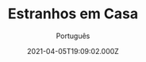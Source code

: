 ---
id: 'c6cfa554-ed93-4da1-bade-204f71300acd'
type: 'movie' # Filme, Série, Anime
title: "Estranhos em Casa"
synopsis: ["Ao voltar de férias com a família, um homem encontra sua casa ocupada e se vê em meio a um conflito com terríveis desdobramentos.",
]
originalTitle: "Furie"
date: '2021-04-05T19:09:02.000Z'
update: '2021-04-05T19:09:02.000Z'
releaseDate: '2019-11-06T03:00:00.000Z'
imdb:
  rating: '5.6' # 8.5
  id: '' # tt0470752
duration: '1h 37 Min'
trailer:
  urls: [
    'nJmNLmdtdVw',
  ]
tags: ['1080p']
genre: ['Suspense'] #
quality: 'BluRay' # BluRay, WEB-DL, HDTV, WEB-DL4K, WEB-DLe
format: 'Mkv' # MKV, MP4, TS
audio: 'Francês' # Dublado, Legendado, Dual Audio, Dub & Leg
subtitle: 'Português' # Português, inglês,
size: '2.18 GB' # 4.8 GB
audioQuality: 10
videoQuality: 10
directors: []
#  - name: 'Lana Wachowski'
#    image: ''
#  - name: 'Lilly Wachowski'
#    image: ''
cast: []
#  - name: 'Keanu Reeves'
#    image: ''
#    characterName: 'Neo'
writers: []
#  - name: ''
#    image: ''
maturityRating:
  age: '' # L , 10, 12, 14, 16, 18
  topics: [''] # Violence, Illegal drugs, Inappropriate Language, Legal Drugs, Sexual Content, Extreme Violence
###########################################
download:
  
  - url: 'magnet:?xt=urn:btih:2B6D9AF77B42B8DE35CA9BC5FDFAA5CBF00B9769&dn=Get.in.or.die.trying.2019.1080p.BDRip.Legendado.mkv&tr=udp%3a%2f%2ftracker.openbittorrent.com%3a1337%2fannounce&tr=udp%3a%2f%2ftracker.opentrackr.org%3a1337%2fannounce'
    resolution: '1080p' # 720p, 1080p, 4K,
    audio: 'Legendado' # Dublado, Legendado, Dual Audio
    size: '' # 4.8 GB
    quality: '' # BluRay, WEB-DL
    format: '' # MKV
images:
  cover: '/assets/movies/estranhos-em-casa.jpg'
  background: '/assets/movies/'
---